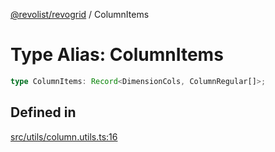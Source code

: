 [@revolist/revogrid](README.md) / ColumnItems

# Type Alias: ColumnItems

```ts
type ColumnItems: Record<DimensionCols, ColumnRegular[]>;
```

## Defined in

[src/utils/column.utils.ts:16](https://github.com/revolist/revogrid/blob/541ed3c2070ab701e47c29bb6172b17d19a08816/src/utils/column.utils.ts#L16)

